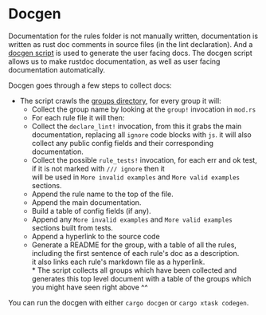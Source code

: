 # Docgen

Documentation for the rules folder is not manually written, documentation is written as rust doc comments
in source files (in the lint declaration). And a [docgen script](https://github.com/rslint/rslint/blob/master/xtask/src/docgen/mod.rs) is used to generate the user facing docs.
The docgen script allows us to make rustdoc documentation, as well as user facing documentation automatically.

Docgen goes through a few steps to collect docs:

- The script crawls the [groups directory](https://github.com/rslint/rslint/tree/master/crates/rslint_core/src/groups), for every group it will:
  - Collect the group name by looking at the `group!` invocation in `mod.rs`
  - For each rule file it will then:
  - Collect the `declare_lint!` invocation, from this it grabs the main documentation, replacing all `ignore` code blocks with `js`.
    it will also collect any public config fields and their corresponding documentation.
  - Collect the possible `rule_tests!` invocation, for each err and ok test, if it is not marked with `/// ignore` then it  
    will be used in `More invalid examples` and `More valid examples` sections.
  - Append the rule name to the top of the file.
  - Append the main documentation.
  - Build a table of config fields (if any).
  - Append any `More invalid examples` and `More valid examples` sections built from tests.
  - Append a hyperlink to the source code
  - Generate a README for the group, with a table of all the rules, including the first sentence of each rule's doc as a description.  
     it also links each rule's markdown file as a hyperlink.  
     \* The script collects all groups which have been collected and generates this top level document with a table of the groups
    which you might have seen right above ^^

You can run the docgen with either `cargo docgen` or `cargo xtask codegen`.

